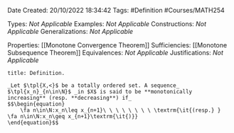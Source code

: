 <div class="topSpace"></div>

Date Created: 20/10/2022 18:34:42
Tags: #Definition #Courses/MATH254

Types: _Not Applicable_
Examples: _Not Applicable_
Constructions: _Not Applicable_
Generalizations: _Not Applicable_

Properties: [[Monotone Convergence Theorem]]
Sufficiencies: [[Monotone Subsequence Theorem]]
Equivalences: _Not Applicable_
Justifications: _Not Applicable_

``` ad-Definition
title: Definition.

_Let $\tpl{X,<}$ be a totally ordered set. A sequence_ $\tpl{x_n}_{n\in\N}$ _in $X$ is said to be **monotonically increasing** (resp. **decreasing**) if_
$$\begin{equation}
    \fa n\in\N:x_n\leq x_{n+1}\ \ \ \ \ \ \ \ \textrm{\it{(resp.} } \fa n\in\N:x_n\geq x_{n+1}\textrm{\it{)}}
\end{equation}$$

```
